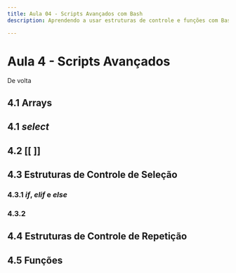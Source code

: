 ```yaml
---
title: Aula 04 - Scripts Avançados com Bash
description: Aprendendo a usar estruturas de controle e funções com Bash

---
```

# Aula 4 - Scripts Avançados
De volta 

## 4.1 Arrays
## 4.1 _select_
## 4.2 [[ ]]
## 4.3 Estruturas de Controle de Seleção
### 4.3.1 _if_, _elif_ e _else_
### 4.3.2 
## 4.4 Estruturas de Controle de Repetição
## 4.5 Funções


